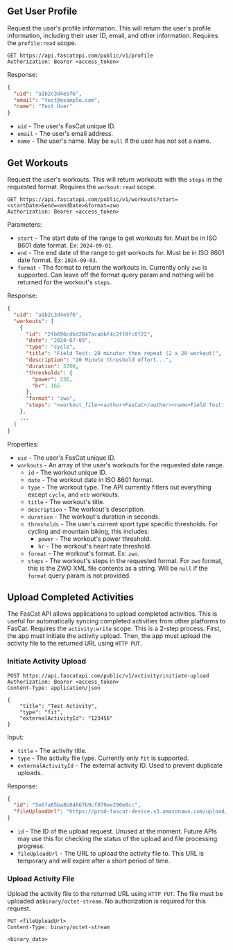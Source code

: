 ## Get User Profile

Request the user's profile information. This will return the user's profile information, including their user ID, email, and other information. Requires the `profile:read` scope.

```http
GET https://api.fascatapi.com/public/v1/profile
Authorization: Bearer <access_token>
```

Response:

```json
{
  "uid": "a1b2c3d4e5f6",
  "email": "test@example.com",
  "name": "Test User"
}
```

- `uid` - The user's FasCat unique ID.
- `email` - The user's email address.
- `name` - The user's name. May be `null` if the user has not set a name.

## Get Workouts

Request the user's workouts. This will return workouts with the `steps` in the requested format. Requires the `workout:read` scope.

```http
GET https://api.fascatapi.com/public/v1/workouts?start=<startDate>&end=<endDate>&format=zwo
Authorization: Bearer <access_token>
```

Parameters:

- `start` - The start date of the range to get workouts for. Must be in ISO 8601 date format. Ex: `2024-09-01`.
- `end` - The end date of the range to get workouts for. Must be in ISO 8601 date format. Ex: `2024-09-03`.
- `format` - The format to return the workouts in. Currently only `zwo` is supported. Can leave off the format query param and nothing will be returned for the workout's `steps`.

Response:

```json
{
  "uid": "a1b2c3d4e5f6",
  "workouts": [
    {
      "id": "2fb696cdbd2847acabbf4c2ff8fc8f22",
      "date": "2024-07-09",
      "type": "cycle",
      "title": "Field Test: 20 minuter then repeat (2 x 20 workout)",
      "description": "20 Minute threshold effort...",
      "duration": 5700,
      "thresholds": {
        "power": 236,
        "hr": 165
      },
      "format": "zwo",
      "steps": "<workout_file><author>FasCat</author><name>Field Test: 20 minutes..."
    },
    ...
  ]
}
```

Properties:

- `uid` - The user's FasCat unique ID.
- `workouts` - An array of the user's workouts for the requested date range.
  - `id` - The workout unique ID.
  - `date` - The workout date in ISO 8601 format.
  - `type` - The workout type. The API currently filters out everything except `cycle`, and `mtb` workouts.
  - `title` - The workout's title.
  - `description` - The workout's description.
  - `duration` - The workout's duration in seconds.
  - `thresholds` - The user's current sport type specific thresholds. For cycling and mountain biking, this includes:
    - `power` - The workout's power threshold.
    - `hr` - The workout's heart rate threshold.
  - `format` - The workout's format. Ex: `zwo`.
  - `steps` - The workout's steps in the requested format. For `zwo` format, this is the ZWO XML file contents as a string. Will be `null` if the `format` query param is not provided.

## Upload Completed Activities

The FasCat API allows applications to upload completed activities. This is useful for automatically syncing completed activities from other platforms to FasCat. Requires the `activity:write` scope. This is a 2-step process. First, the app must initiate the activity upload. Then, the app must upload the activity file to the returned URL using `HTTP PUT`.

### Initiate Activity Upload

```http
POST https://api.fascatapi.com/public/v1/activity/initiate-upload
Authorization: Bearer <access_token>
Content-Type: application/json

{
    "title": "Test Activity",
    "type": "fit",
    "externalActivityId": "123456"
}
```

Input:

- `title` - The activity title.
- `type` - The activity file type. Currently only `fit` is supported.
- `externalActivityId` - The external activity ID. Used to prevent duplicate uploads.

Response:

```json
{
  "id": "5e6fa65ba8b04667b9cf879ee290e8cc",
  "fileUploadUrl": "https://prod-fascat-device.s3.amazonaws.com/upload/pending/a1b2c3d4e5f6/activity/..."
}
```

- `id` - The ID of the upload request. Unused at the moment. Future APIs may use this for checking the status of the upload and file processing progress.
- `fileUploadUrl` - The URL to upload the activity file to. This URL is temporary and will expire after a short period of time.

### Upload Activity File

Upload the activity file to the returned URL using `HTTP PUT`. The file must be uploaded as`binary/octet-stream`. No authorization is required for this request.

```
PUT <fileUploadUrl>
Content-Type: binary/octet-stream

<binary_data>
```
